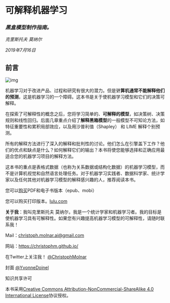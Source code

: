 # 可解释机器学习

### *黑盒模型制作指南。*

*克里斯托夫 莫纳尔*

*2019年7月16日*

## 前言

![img](https://christophm.github.io/interpretable-ml-book/images/title_page.jpg)

机器学习对于改进产品、过程和研究有很大的潜力。但是**计算机通常不能解释他们的预测**，这是机器学习的一个障碍。这本书是关于使机器学习模型和它们的决策可解释。

在探索了可解释性的概念之后，您将学习简单的、**可解释的模型**，如决策树、决策规则和线性回归。后面几章重点介绍了**解释黑箱模型**的一般模型不可知论方法，如特征重要性和累积局部效应，以及用沙普利值（Shapley） 和 LIME 解释个别预测。

所有的解释方法进行了深入的解释和批判性的讨论。他们怎么在引擎盖下工作？他们的优点和缺点是什么？如何解释它们的输出？本书将使您能够选择和正确应用最适合您的机器学习项目的解释方法。

这本书的重点是表格式数据（也称为关系数据或结构化数据）的机器学习模型，而不是计算机视觉和自然语言处理任务。对于机器学习实践者、数据科学家、统计学家以及任何其他对机器学习模型的解释感兴趣的人，推荐阅读本书。

您可以[购买](https://leanpub.com/interpretable-machine-learning)PDF和电子书版本（epub、mobi）

您可以购买打印版本。[lulu.com](http://www.lulu.com/shop/christoph-molnar/interpretable-machine-learning/paperback/product-24036234.html)

**关于我**：我叫克里斯托夫 莫纳尔，我是一个统计学家和机器学习者。我的目标是使机器学习具有可解释性。如果您有兴趣提高机器学习模型的可解释性，请随时联系我！

Mail：christoph.molnar.ai@gmail.com

网站：https://christophm.github.io/

在Twitter上关注我！ [@ChristophMolnar](https://twitter.com/ChristophMolnar)

封面 [@YvonneDoinel](https://twitter.com/YvonneDoinel)

知识共享许可

本书采用[Creative Commons Attribution-NonCommercial-ShareAlike 4.0 International License](http://creativecommons.org/licenses/by-nc-sa/4.0/)协议授权。
